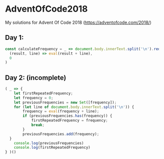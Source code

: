 # AdventOfCode2018
My solutions for Advent Of Code 2018 (https://adventofcode.com/2018/)

## Day 1:
```javascript
const calculateFrequency = _ => document.body.innerText.split('\n').reduce(
  (result, line) => eval(result + line), 
  0
)
```

## Day 2: (incomplete)
```javascript 
( _ => {
	let firstRepeatedFrequency;
	let frequency = 0;
	let previousFrequencies = new Set([frequency]);
	for (let line of document.body.innerText.split('\n')) {
		frequency = eval(frequency + line);
		if (previousFrequencies.has(frequency)) {
			firstRepeatedFrequency = frequency;
			break;
		}
		previousFrequencies.add(frequency);
  }
	console.log(previousFrequencies)
	console.log(firstRepeatedFrequency)
} )()
```
